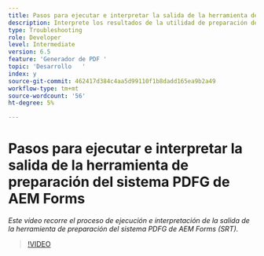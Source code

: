 ```yaml
---
title: Pasos para ejecutar e interpretar la salida de la herramienta de preparación del sistema PDFG de AEM Forms
description: Interprete los resultados de la utilidad de preparación de PDF Generator.
type: Troubleshooting
role: Developer
level: Intermediate
version: 6.5
feature: 'Generador de PDF '
topic: 'Desarrollo   '
index: y
source-git-commit: 462417d384c4aa5d99110f1b8dadd165ea9b2a49
workflow-type: tm+mt
source-wordcount: '56'
ht-degree: 5%

---
```



# Pasos para ejecutar e interpretar la salida de la herramienta de preparación del sistema PDFG de AEM Forms

*Este vídeo recorre el proceso de ejecución e interpretación de la salida de la herramienta de preparación del sistema PDFG de AEM Forms (SRT).*

>[!VIDEO](https://video.tv.adobe.com/v/335543?quality=9&learn=on)





